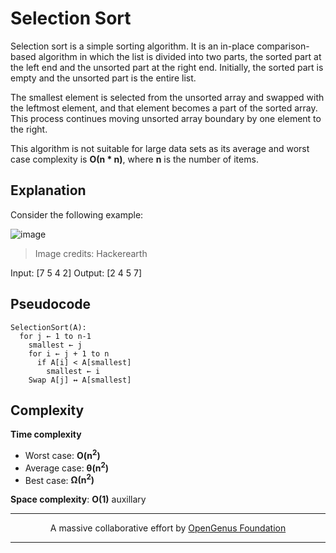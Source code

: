 # Selection Sort
Selection sort is a simple sorting algorithm. It is an in-place comparison-based algorithm in which the list is divided into two parts, the sorted part at the left end and the unsorted part at the right end. Initially, the sorted part is empty and the unsorted part is the entire list.

The smallest element is selected from the unsorted array and swapped with the leftmost element, and that element becomes a part of the sorted array. This process continues moving unsorted array boundary by one element to the right.

This algorithm is not suitable for large data sets as its average and worst case complexity is **Ο(n * n)**, where **n** is the number of items.

## Explanation
Consider the following example:

![image](https://he-s3.s3.amazonaws.com/media/uploads/2888f5b.png)

> Image credits: Hackerearth

Input: [7 5 4 2]
Output: [2 4 5 7]

## Pseudocode
```
SelectionSort(A):
  for j ← 1 to n-1
    smallest ← j
    for i ← j + 1 to n
      if A[i] < A[smallest]
        smallest ← i
    Swap A[j] ↔ A[smallest]
```


## Complexity
**Time complexity**
- Worst case: **O(n<sup>2</sup>)**
- Average case: **&theta;(n<sup>2</sup>)**
- Best case: **&#937;(n<sup>2</sup>)**

**Space complexity**: **O(1)** auxillary

---
<p align="center">
	A massive collaborative effort by <a href="https://github.com/OpenGenus/cosmos">OpenGenus Foundation</a> 
</p>

---